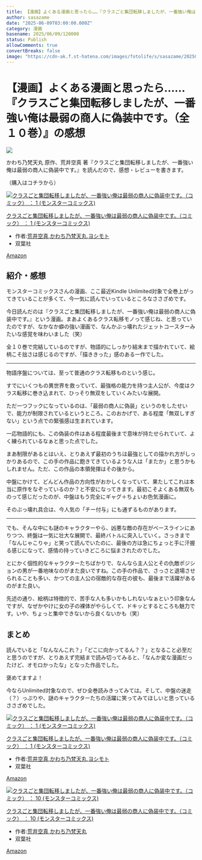 ```yaml
---
title: 【漫画】よくある漫画と思ったら……『クラスごと集団転移しましたが、一番強い俺は最弱の商人に偽装中です。（全１０巻）』の感想
author: sasazame
date: "2025-06-09T03:00:00.000Z"
category: 漫画
basename: 2025/06/09/120000
status: Publish
allowComments: true
convertBreaks: false
image: "https://cdn-ak.f.st-hatena.com/images/fotolife/s/sasazame/20250608/20250608174744.png"
---
```

# 【漫画】よくある漫画と思ったら……『クラスごと集団転移しましたが、一番強い俺は最弱の商人に偽装中です。（全１０巻）』の感想

![](https://cdn-ak.f.st-hatena.com/images/fotolife/s/sasazame/20250608/20250608174744.png)

かわち乃梵天丸 原作、荒井空真 著『クラスごと集団転移しましたが、一番強い俺は最弱の商人に偽装中です。』を読んだので、感想・レビューを書きます。

（購入はコチラから）

[![クラスごと集団転移しましたが、一番強い俺は最弱の商人に偽装中です。（コミック） ： 1 (モンスターコミックス)](https://m.media-amazon.com/images/I/51-GPyNUk1L._SL500_.jpg "クラスごと集団転移しましたが、一番強い俺は最弱の商人に偽装中です。（コミック） ： 1 (モンスターコミックス)")](https://www.amazon.co.jp/dp/B07MVWDVGB?tag=mochig08-22&linkCode=ogi&th=1&psc=1)

[クラスごと集団転移しましたが、一番強い俺は最弱の商人に偽装中です。（コミック） ： 1 (モンスターコミックス)](https://www.amazon.co.jp/dp/B07MVWDVGB?tag=mochig08-22&linkCode=ogi&th=1&psc=1)

-   作者:[荒井空真](https://d.hatena.ne.jp/keyword/%B9%D3%B0%E6%B6%F5%BF%BF),[かわち乃梵天丸](https://d.hatena.ne.jp/keyword/%A4%AB%A4%EF%A4%C1%C7%B5%DB%F0%C5%B7%B4%DD),[ヨシモト](https://d.hatena.ne.jp/keyword/%A5%E8%A5%B7%A5%E2%A5%C8)
-   双葉社

[Amazon](https://www.amazon.co.jp/dp/B07MVWDVGB?tag=mochig08-22&linkCode=ogi&th=1&psc=1)

<!-- Extended Body -->

## 紹介・感想

モンスターコミックスさんの漫画、ここ最近Kindle Unlimited対象で全巻上がってきていることが多くて、今一気に読んでいっているところなささざめです。

今日読んだのは『クラスごと集団転移しましたが、一番強い俺は最弱の商人に偽装中です。』という漫画。まあよくあるクラス転移モノって感じね、と思っていたのですが、なかなか癖の強い漫画で、なんかぶっ壊れたジェットコースターみたいな感覚を味わいました（笑）

全１０巻で完結しているのですが、物語的にしっかり結末まで描かれていて、絵柄こそ拙さは感じるのですが、「描ききった」感のある一作でした。

* * *

物語序盤については、至って普通のクラス転移ものという感じ。

すでにいくつもの異世界を救っていて、最強格の能力を持つ主人公が、今度はクラス転移に巻き込まれて、ひっそり無双をしていくみたいな展開。

ただ一つフックになっているのは、「最弱の商人に偽装」というのをしたせいで、能力が制限されているというところ。このおかげで、ある程度「無双しすぎない」という点での緊張感は生まれています。

一応物語的にも、この偽装の件はある程度最後まで意味が持たせられていて、よく練られているなぁと思った点でした。

まあ制限があるとはいえ、とりあえず最初のうちは最強としての描かれ方がしっかりあるので、この手の作品に飽きてきているような人は「またか」と思うかもしれません。ただ、この作品の本領発揮はその後から。

中盤にかけて、どんどん作品の方向性がおかしくなっていて、果たしてこれは本当に原作をなぞっているのか？と不安になってきます。最初こそよくある無双ものって感じだったのが、中盤はもう完全にギャグ＋ちょいお色気漫画に。

そのぶっ壊れ具合は、今人気の「チー付与」にも通ずるものがあります。

* * *

でも、そんな中にも謎のキャラクターやら、凶悪な敵の存在がベースラインにありつつ、終盤は一気に壮大な展開で、最終バトルに突入していく。さっきまで「なんじゃこりゃ」と笑って読んでいたのに、最後の方は急にちょっと手に汗握る感じになって、感情の持っていきどころに悩まされたのでした。

とにかく個性的なキャラクターたちばかりで、なんなら主人公とその仇敵ポジションの男が一番地味なのがまた良いですね。この手の作品で、さっさと退場させられることも多い、かつての主人公の宿敵的な存在の彼も、最後まで活躍があるのがまた良い。

先述の通り、絵柄は特徴的で、苦手な人も多いかもしれないなぁという印象なんですが、なぜかやけに女の子の裸体がやらしくて、ドキッとするところも魅力です。いや、ちょっと集中できないから良くないかも（笑）

## まとめ

読んでいると「なんなんこれ？」「どこに向かってるん？？」となること必至だと思うのですが、とりあえず完結まで読み切ってみると、「なんか変な漫画だったけど、オモロかったな」となった作品でした。

褒めてますよ！

今ならUnlimited対象なので、ぜひ全巻読みきってみては。そして、中盤の迷走（？）っぷりや、謎のキャラクターたちの活躍に笑ってみてほしいと思っているささざめでした。

[![クラスごと集団転移しましたが、一番強い俺は最弱の商人に偽装中です。（コミック） ： 1 (モンスターコミックス)](https://m.media-amazon.com/images/I/51-GPyNUk1L._SL500_.jpg "クラスごと集団転移しましたが、一番強い俺は最弱の商人に偽装中です。（コミック） ： 1 (モンスターコミックス)")](https://www.amazon.co.jp/dp/B07MVWDVGB?tag=mochig08-22&linkCode=ogi&th=1&psc=1)

[クラスごと集団転移しましたが、一番強い俺は最弱の商人に偽装中です。（コミック） ： 1 (モンスターコミックス)](https://www.amazon.co.jp/dp/B07MVWDVGB?tag=mochig08-22&linkCode=ogi&th=1&psc=1)

-   作者:[荒井空真](https://d.hatena.ne.jp/keyword/%B9%D3%B0%E6%B6%F5%BF%BF),[かわち乃梵天丸](https://d.hatena.ne.jp/keyword/%A4%AB%A4%EF%A4%C1%C7%B5%DB%F0%C5%B7%B4%DD),[ヨシモト](https://d.hatena.ne.jp/keyword/%A5%E8%A5%B7%A5%E2%A5%C8)
-   双葉社

[Amazon](https://www.amazon.co.jp/dp/B07MVWDVGB?tag=mochig08-22&linkCode=ogi&th=1&psc=1)

[![クラスごと集団転移しましたが、一番強い俺は最弱の商人に偽装中です。（コミック） ： 10 (モンスターコミックス)](https://m.media-amazon.com/images/I/513wxxmGw7L._SL500_.jpg "クラスごと集団転移しましたが、一番強い俺は最弱の商人に偽装中です。（コミック） ： 10 (モンスターコミックス)")](https://www.amazon.co.jp/dp/B0C13RB5CS?tag=mochig08-22&linkCode=ogi&th=1&psc=1)

[クラスごと集団転移しましたが、一番強い俺は最弱の商人に偽装中です。（コミック） ： 10 (モンスターコミックス)](https://www.amazon.co.jp/dp/B0C13RB5CS?tag=mochig08-22&linkCode=ogi&th=1&psc=1)

-   作者:[荒井空真](https://d.hatena.ne.jp/keyword/%B9%D3%B0%E6%B6%F5%BF%BF),[かわち乃梵天丸](https://d.hatena.ne.jp/keyword/%A4%AB%A4%EF%A4%C1%C7%B5%DB%F0%C5%B7%B4%DD)
-   双葉社

[Amazon](https://www.amazon.co.jp/dp/B0C13RB5CS?tag=mochig08-22&linkCode=ogi&th=1&psc=1)